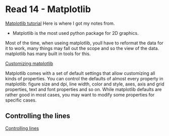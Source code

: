  # Read 14 - Matplotlib

 [Matplotlib tutorial](https://github.com/rougier/matplotlib-tutorial)  Here is where I got my notes from. 

 * Matplotlib is the most used python package for 2D graphics. 


 Most of the time, when useing matplotlib, youll have to reformat the data for it to work, many things may fall out the scope and so the view of the data. matplotlib has many built in tools for this. 

 [Customizing matplotlib](https://matplotlib.org/stable/tutorials/introductory/customizing.html)

 Matplotlib comes with a set of default settings that allow customizing all kinds of properties. You can control the defaults of almost every property in matplotlib: figure size and dpi, line width, color and style, axes, axis and grid properties, text and font properties and so on. While matplotlib defaults are rather good in most cases, you may want to modify some properties for specific cases.

 ## Controlling the lines

 [Controlling lines](https://matplotlib.org/2.0.2/users/pyplot_tutorial.html)